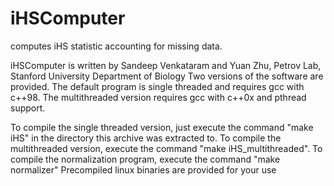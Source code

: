 iHSComputer
===========

computes iHS statistic accounting for missing data.

iHSComputer is written by Sandeep Venkataram and Yuan Zhu, Petrov Lab, Stanford University Department of Biology
Two versions of the software are provided. 
The default program is single threaded and requires gcc with c++98. The multithreaded version requires gcc with c++0x and pthread support.


To compile the single threaded version, just execute the command "make iHS" in the directory this archive was extracted to. 
To compile the multithreaded version, execute the command "make iHS_multithreaded". 
To compile the normalization program, execute the command "make normalizer"
Precompiled linux binaries are provided for your use